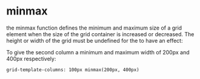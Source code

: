 # minmax

the minmax function defines the minimum and maximum size of a grid element when the size of the grid container is increased or decreased. The height or width of the grid must be undefined for the to have an effect:

To give the second column a minimum and maximum width of 200px and 400px respectively:
 ```
 grid-template-columns: 100px minmax(200px, 400px)
 ```
